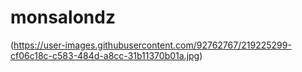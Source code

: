 # monsalondz

(https://user-images.githubusercontent.com/92762767/219225299-cf06c18c-c583-484d-a8cc-31b11370b01a.jpg)
